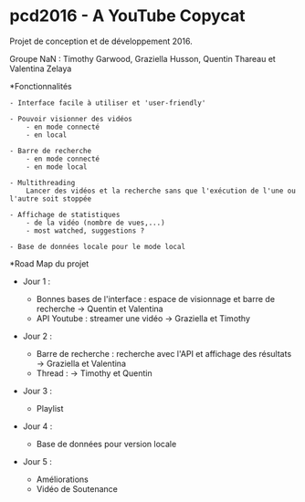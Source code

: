 # pcd2016 - A YouTube Copycat
Projet de conception et de développement 2016.

Groupe NaN : Timothy Garwood, Graziella Husson, Quentin Thareau et Valentina Zelaya

*Fonctionnalités 

	- Interface facile à utiliser et 'user-friendly'

	- Pouvoir visionner des vidéos
	 	- en mode connecté
	 	- en local

	- Barre de recherche
	 	- en mode connecté
	 	- en mode local
	
	- Multithreading
	    Lancer des vidéos et la recherche sans que l'exécution de l'une ou l'autre soit stoppée

	- Affichage de statistiques
	 	- de la vidéo (nombre de vues,...)
	 	- most watched, suggestions ?

	- Base de données locale pour le mode local




*Road Map du projet 

 - Jour 1 :
	- Bonnes bases de l'interface : espace de visionnage et barre de recherche
		-> Quentin et Valentina
	- API Youtube : streamer une vidéo
		-> Graziella et Timothy

 - Jour 2 :
	- Barre de recherche : recherche avec l'API et affichage des résultats	
		-> Graziella et Valentina
	- Thread :
		-> Timothy et Quentin

 - Jour 3 : 
	- Playlist

 - Jour 4 :
	- Base de données pour version locale 

 - Jour 5 : 
	- Améliorations
	- Vidéo de Soutenance
